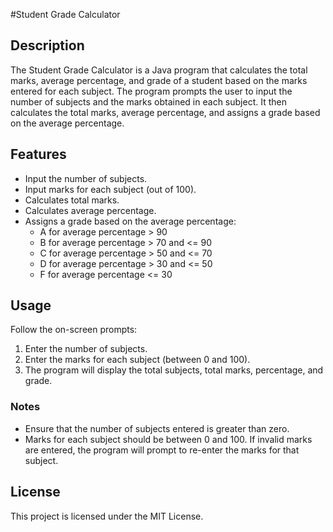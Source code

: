 #Student Grade Calculator
## Description
The Student Grade Calculator is a Java program that calculates the total marks, average percentage, and grade of a student based on the marks entered for each subject. The program prompts the user to input the number of subjects and the marks obtained in each subject. It then calculates the total marks, average percentage, and assigns a grade based on the average percentage.

## Features
- Input the number of subjects.
- Input marks for each subject (out of 100).
- Calculates total marks.
- Calculates average percentage.
- Assigns a grade based on the average percentage:
    - A for average percentage > 90
    - B for average percentage > 70 and <= 90
    - C for average percentage > 50 and <= 70
    - D for average percentage > 30 and <= 50
    - F for average percentage <= 30

## Usage
Follow the on-screen prompts:
1. Enter the number of subjects.
2. Enter the marks for each subject (between 0 and 100).
3. The program will display the total subjects, total marks, percentage, and grade.

### Notes
- Ensure that the number of subjects entered is greater than zero.
- Marks for each subject should be between 0 and 100. If invalid marks are entered, the program will prompt to re-enter the marks for that subject.

## License
This project is licensed under the MIT License.
